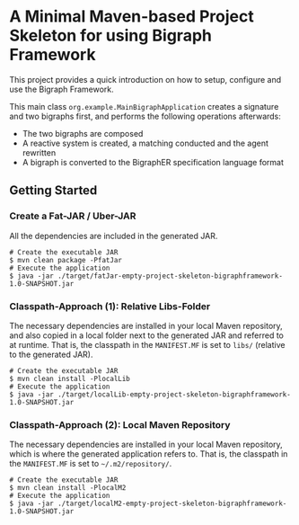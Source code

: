 # A Minimal Maven-based Project Skeleton for using Bigraph Framework

This project provides a quick introduction on how to setup, configure and use the Bigraph Framework.

This main class `org.example.MainBigraphApplication` creates a signature and two bigraphs first, and performs the following operations afterwards:
- The two bigraphs are composed
- A reactive system is created, a matching conducted and the agent rewritten
- A bigraph is converted to the BigraphER specification language format


## Getting Started

### Create a Fat-JAR / Uber-JAR

All the dependencies are included in the generated JAR.

```shell script
# Create the executable JAR
$ mvn clean package -PfatJar
# Execute the application
$ java -jar ./target/fatJar-empty-project-skeleton-bigraphframework-1.0-SNAPSHOT.jar
```

### Classpath-Approach (1): Relative Libs-Folder

The necessary dependencies are installed in your local Maven repository, and also copied in a local folder next to the 
generated JAR and referred to at runtime.
That is, the classpath in the `MANIFEST.MF` is set to `libs/` (relative to the generated JAR).

```shell script
# Create the executable JAR
$ mvn clean install -PlocalLib
# Execute the application
$ java -jar ./target/localLib-empty-project-skeleton-bigraphframework-1.0-SNAPSHOT.jar
```

### Classpath-Approach (2): Local Maven Repository

The necessary dependencies are installed in your local Maven repository, which is where the generated application refers to.
That is, the classpath in the `MANIFEST.MF` is set to `~/.m2/repository/`.

```shell script
# Create the executable JAR
$ mvn clean install -PlocalM2
# Execute the application
$ java -jar ./target/localM2-empty-project-skeleton-bigraphframework-1.0-SNAPSHOT.jar
```
